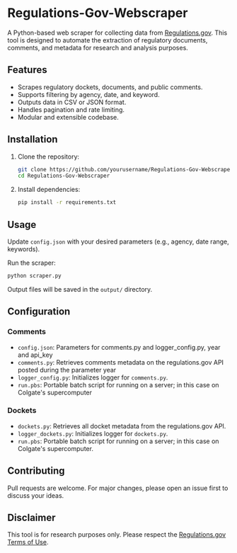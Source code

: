 # Regulations-Gov-Webscraper

A Python-based web scraper for collecting data from [Regulations.gov](https://www.regulations.gov/). This tool is designed to automate the extraction of regulatory documents, comments, and metadata for research and analysis purposes.

## Features

- Scrapes regulatory dockets, documents, and public comments.
- Supports filtering by agency, date, and keyword.
- Outputs data in CSV or JSON format.
- Handles pagination and rate limiting.
- Modular and extensible codebase.

## Installation

1. Clone the repository:
   ```bash
   git clone https://github.com/yourusername/Regulations-Gov-Webscraper.git
   cd Regulations-Gov-Webscraper
   ```
2. Install dependencies:
   ```bash
   pip install -r requirements.txt
   ```

## Usage

Update `config.json` with your desired parameters (e.g., agency, date range, keywords).

Run the scraper:

```bash
python scraper.py
```

Output files will be saved in the `output/` directory.

## Configuration

### Comments

- `config.json`: Parameters for comments.py and logger_config.py, year and api_key
- `comments.py`: Retrieves comments metadata on the regulations.gov API posted during the parameter year
- `logger_config.py`: Initializes logger for `comments.py`.
- `run.pbs`: Portable batch script for running on a server; in this case on Colgate's supercomputer

### Dockets

- `dockets.py`: Retrieves all docket metadata from the regulations.gov API.
- `logger_dockets.py`: Initializes logger for `dockets.py`.
- `run.pbs`: Portable batch script for running on a server; in this case on Colgate's supercomputer.

## Contributing

Pull requests are welcome. For major changes, please open an issue first to discuss your ideas.

## Disclaimer

This tool is for research purposes only. Please respect the [Regulations.gov Terms of Use](https://www.regulations.gov/terms).

